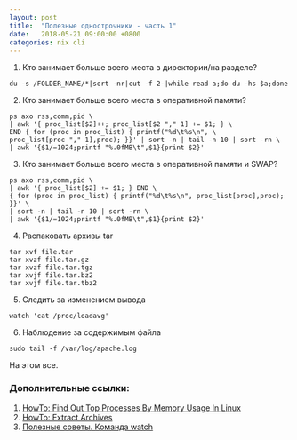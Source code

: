 ```yaml
---
layout: post
title:  "Полезные однострочники - часть 1"
date:   2018-05-21 09:00:00 +0800
categories: nix cli
---
```


1. Кто занимает больше всего места в директории/на разделе?
```
du -s /FOLDER_NAME/*|sort -nr|cut -f 2-|while read a;do du -hs $a;done
```
2. Кто занимает больше всего места в оперативной памяти?
```
ps axo rss,comm,pid \
| awk '{ proc_list[$2]++; proc_list[$2 "," 1] += $1; } \
END { for (proc in proc_list) { printf("%d\t%s\n", \
proc_list[proc "," 1],proc); }}' | sort -n | tail -n 10 | sort -rn \
| awk '{$1/=1024;printf "%.0fMB\t",$1}{print $2}'
```
3. Кто занимает больше всего места в оперативной памяти и SWAP?
```
ps axo rss,comm,pid \
| awk '{ proc_list[$2] += $1; } END \
{ for (proc in proc_list) { printf("%d\t%s\n", proc_list[proc],proc); }}' \
| sort -n | tail -n 10 | sort -rn \
| awk '{$1/=1024;printf "%.0fMB\t",$1}{print $2}'
```
4. Распаковать архивы tar
```
tar xvf file.tar
tar xvzf file.tar.gz
tar xvzf file.tar.tgz
tar xvjf file.tar.bz2
tar xvjf file.tar.tbz2
```
5. Следить за изменением вывода
```
watch 'cat /proc/loadavg'
```
6. Наблюдение за содержимым файла
```
sudo tail -f /var/log/apache.log
```

На этом все.

### Дополнительные ссылки:
1. [HowTo: Find Out Top Processes By Memory Usage In Linux](https://www.shellhacks.com/find-top-processes-memory-usage-linux/)
2. [HowTo: Extract Archives](https://www.shellhacks.com/extract-archive-tar-gz-bz2-rar-zip-7z-tbz2-tgz-z/)
3. [Полезные советы. Команда watch](http://nsk.lug.ru/poleznye-sovety/poleznye-sovety-komanda-watch/)
